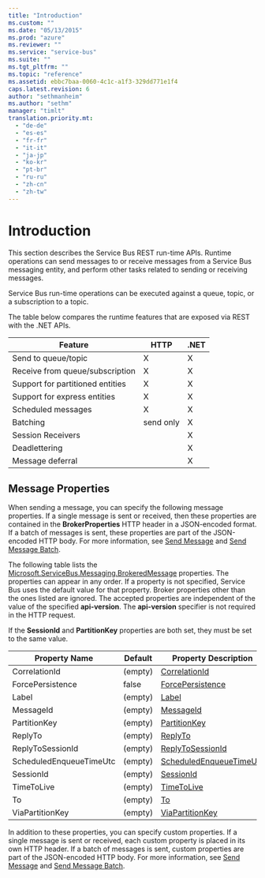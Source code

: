 ```yaml
---
title: "Introduction"
ms.custom: ""
ms.date: "05/13/2015"
ms.prod: "azure"
ms.reviewer: ""
ms.service: "service-bus"
ms.suite: ""
ms.tgt_pltfrm: ""
ms.topic: "reference"
ms.assetid: ebbc7baa-0060-4c1c-a1f3-329dd771e1f4
caps.latest.revision: 6
author: "sethmanheim"
ms.author: "sethm"
manager: "timlt"
translation.priority.mt: 
  - "de-de"
  - "es-es"
  - "fr-fr"
  - "it-it"
  - "ja-jp"
  - "ko-kr"
  - "pt-br"
  - "ru-ru"
  - "zh-cn"
  - "zh-tw"
---
```

# Introduction
This section describes the Service Bus REST run-time APIs. Runtime operations can send messages to or receive messages from a Service Bus messaging entity, and perform other tasks related to sending or receiving messages.  
  
 Service Bus run-time operations can be executed against a queue, topic, or a subscription to a topic.  
  
 The table below compares the runtime features that are exposed via REST with the .NET APIs.  
  
|**Feature**|**HTTP**|**.NET**|  
|-----------------|--------------|--------------|  
|Send to queue/topic|X|X|  
|Receive from queue/subscription|X|X|  
|Support for partitioned entities|X|X|  
|Support for express entities|X|X|  
|Scheduled messages|X|X|  
|Batching|send only|X|  
|Session Receivers||X|  
|Deadlettering||X|  
|Message deferral||X|  
  
## Message Properties  
 When sending a message, you can specify the following message properties. If a single message is sent or received, then these properties are contained in the **BrokerProperties** HTTP header in a JSON-encoded format. If a batch of messages is sent, these properties are part of the JSON-encoded HTTP body. For more information, see [Send Message](send-message.md) and [Send Message Batch](send-message-batch.md).  
  
 The following table lists the [Microsoft.ServiceBus.Messaging.BrokeredMessage](/dotnet/api/microsoft.servicebus.messaging.brokeredmessage) properties. The properties can appear in any order. If a property is not specified, Service Bus uses the default value for that property. Broker properties other than the ones listed are ignored. The accepted properties are independent of the value of the specified **api-version**. The **api-version** specifier is not required in the HTTP request.  
  
 If the **SessionId** and **PartitionKey** properties are both set, they must be set to the same value.  
  
|Property Name|Default|Property Description|  
|-------------------|-------------|--------------------------|  
|CorrelationId|(empty)|[CorrelationId](/dotnet/api/microsoft.servicebus.messaging.brokeredmessage#Microsoft_ServiceBus_Messaging_BrokeredMessage_CorrelationId)|  
|ForcePersistence|false|[ForcePersistence](/dotnet/api/microsoft.servicebus.messaging.brokeredmessage#Microsoft_ServiceBus_Messaging_BrokeredMessage_ForcePersistence)|  
|Label|(empty)|[Label](/dotnet/api/microsoft.servicebus.messaging.brokeredmessage#Microsoft_ServiceBus_Messaging_BrokeredMessage_Label)|  
|MessageId|(empty)|[MessageId](/dotnet/api/microsoft.servicebus.messaging.brokeredmessage#Microsoft_ServiceBus_Messaging_BrokeredMessage_MessageId)|  
|PartitionKey|(empty)|[PartitionKey](/dotnet/api/microsoft.servicebus.messaging.brokeredmessage#Microsoft_ServiceBus_Messaging_BrokeredMessage_PartitionKey)|  
|ReplyTo|(empty)|[ReplyTo](/dotnet/api/microsoft.servicebus.messaging.brokeredmessage#Microsoft_ServiceBus_Messaging_BrokeredMessage_ReplyTo)|  
|ReplyToSessionId|(empty)|[ReplyToSessionId](/dotnet/api/microsoft.servicebus.messaging.brokeredmessage#Microsoft_ServiceBus_Messaging_BrokeredMessage_ReplyToSessionId)|  
|ScheduledEnqueueTimeUtc|(empty)|[ScheduledEnqueueTimeUtc](/dotnet/api/microsoft.servicebus.messaging.brokeredmessage#Microsoft_ServiceBus_Messaging_BrokeredMessage_ScheduledEnqueueTimeUtc)|  
|SessionId|(empty)|[SessionId](/dotnet/api/microsoft.servicebus.messaging.brokeredmessage#Microsoft_ServiceBus_Messaging_BrokeredMessage_SessionId)|  
|TimeToLive|(empty)|[TimeToLive](/dotnet/api/microsoft.servicebus.messaging.brokeredmessage#Microsoft_ServiceBus_Messaging_BrokeredMessage_TimeToLive)|  
|To|(empty)|[To](/dotnet/api/microsoft.servicebus.messaging.brokeredmessage#Microsoft_ServiceBus_Messaging_BrokeredMessage_To)|  
|ViaPartitionKey|(empty)|[ViaPartitionKey](/dotnet/api/microsoft.servicebus.messaging.brokeredmessage#Microsoft_ServiceBus_Messaging_BrokeredMessage_ViaPartitionKey)|  
  
 In addition to these properties, you can specify custom properties. If a single message is sent or received, each custom property is placed in its own HTTP header. If a batch of messages is sent, custom properties are part of the JSON-encoded HTTP body. For more information, see [Send Message](send-message.md) and [Send Message Batch](send-message-batch.md).
